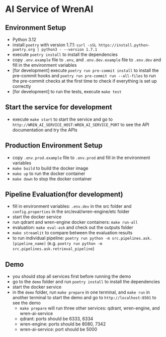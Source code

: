 # AI Service of WrenAI

## Environment Setup

- Python 3.12
- install `poetry` with version 1.7.1: `curl -sSL https://install.python-poetry.org | python3 - --version 1.7.1`
- execute `poetry install` to install the dependencies
- copy `.env.example` file to `.env`, and `.env.dev.example` file to `.env.dev` and fill in the environment variables
- [for development] execute `poetry run pre-commit install` to install the pre-commit hooks and `poetry run pre-commit run --all-files` to run the pre-commit checks at the first time to check if everything is set up correctly
- [for development] to run the tests, execute `make test`

## Start the service for development

- execute `make start` to start the service and go to `http://WREN_AI_SERVICE_HOST:WREN_AI_SERVICE_PORT` to see the API documentation and try the APIs

## Production Environment Setup

- copy `.env.prod.example` file to `.env.prod` and fill in the environment variables
- `make build` to build the docker image
- `make up` to run the docker container
- `make down` to stop the docker container

## Pipeline Evaluation(for development)

- fill in environment variables: `.env.dev` in the src folder and `config.properties` in the src/eval/wren-engine/etc folder
- start the docker service
- run qdrant and wren-engine docker containers: `make run-all`
- evaluation: `make eval-ask` and check out the outputs folder
- `make streamlit` to compare between the evaluation results
- to run individual pipeline: `poetry run python -m src.pipelines.ask.[pipeline_name]` (e.g. `poetry run python -m src.pipelines.ask.retrieval_pipeline`)

## Demo

- you should stop all services first before running the demo
- go to the `demo` folder and run `poetry install` to install the dependencies
- start the docker service
- in the `demo` folder, run `make prepare` in one terminal, and `make run` in another terminal to start the demo and go to `http://localhost:8501` to see the demo
    - `make prepare` will run three other services: qdrant, wren-engine, and wren-ai-service
    - qdrant: ports should be 6333, 6334
    - wren-engine: ports should be 8080, 7342
    - wren-ai-service: port should be 5000
